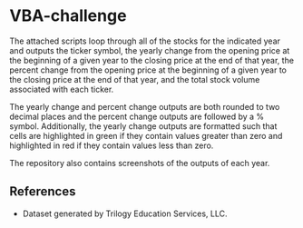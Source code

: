 # VBA-challenge

The attached scripts loop through all of the stocks for the indicated year and outputs the ticker symbol, the yearly change from the opening price at the beginning of a given year to the closing price at the end of that year, the percent change from the opening price at the beginning of a given year to the closing price at the end of that year, and the total stock volume associated with each ticker. 

The yearly change and percent change outputs are both rounded to two decimal places and the percent change outputs are followed by a % symbol. Additionally, the yearly change outputs are formatted such that cells are highlighted in green if they contain values greater than zero and highlighted in red if they contain values less than zero. 

The repository also contains screenshots of the outputs of each year. 



## References

* Dataset generated by Trilogy Education Services, LLC.

